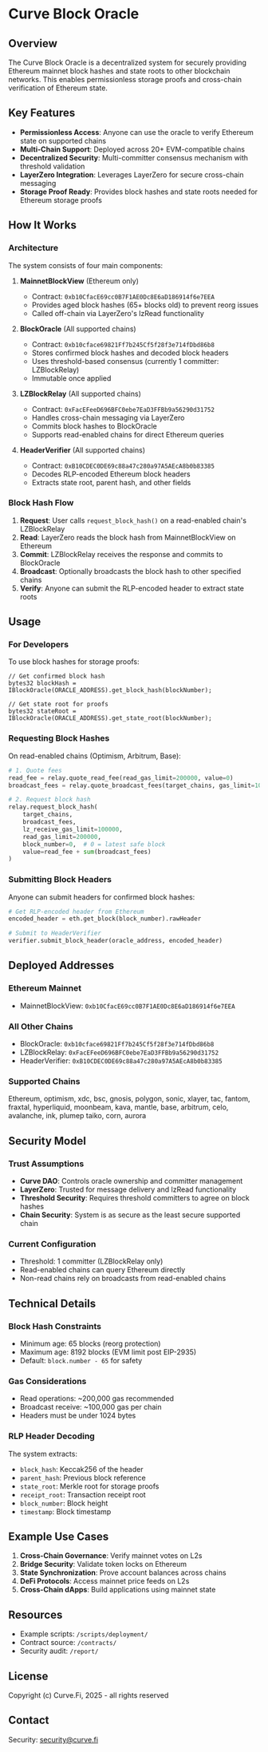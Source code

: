 # Curve Block Oracle

## Overview

The Curve Block Oracle is a decentralized system for securely providing Ethereum mainnet block hashes and state roots to other blockchain networks. This enables permissionless storage proofs and cross-chain verification of Ethereum state.

## Key Features

- **Permissionless Access**: Anyone can use the oracle to verify Ethereum state on supported chains
- **Multi-Chain Support**: Deployed across 20+ EVM-compatible chains
- **Decentralized Security**: Multi-committer consensus mechanism with threshold validation
- **LayerZero Integration**: Leverages LayerZero for secure cross-chain messaging
- **Storage Proof Ready**: Provides block hashes and state roots needed for Ethereum storage proofs

## How It Works

### Architecture

The system consists of four main components:

1. **MainnetBlockView** (Ethereum only)
   - Contract: `0xb10CfacE69cc0B7F1AE0Dc8E6aD186914f6e7EEA`
   - Provides aged block hashes (65+ blocks old) to prevent reorg issues
   - Called off-chain via LayerZero's lzRead functionality

2. **BlockOracle** (All supported chains)
   - Contract: `0xb10cface69821Ff7b245Cf5f28f3e714fDbd86b8`
   - Stores confirmed block hashes and decoded block headers
   - Uses threshold-based consensus (currently 1 committer: LZBlockRelay)
   - Immutable once applied

3. **LZBlockRelay** (All supported chains)
   - Contract: `0xFacEFeeD696BFC0ebe7EaD3FFBb9a56290d31752`
   - Handles cross-chain messaging via LayerZero
   - Commits block hashes to BlockOracle
   - Supports read-enabled chains for direct Ethereum queries

4. **HeaderVerifier** (All supported chains)
   - Contract: `0xB10CDEC0DE69c88a47c280a97A5AEcA8b0b83385`
   - Decodes RLP-encoded Ethereum block headers
   - Extracts state root, parent hash, and other fields

### Block Hash Flow

1. **Request**: User calls `request_block_hash()` on a read-enabled chain's LZBlockRelay
2. **Read**: LayerZero reads the block hash from MainnetBlockView on Ethereum
3. **Commit**: LZBlockRelay receives the response and commits to BlockOracle
4. **Broadcast**: Optionally broadcasts the block hash to other specified chains
5. **Verify**: Anyone can submit the RLP-encoded header to extract state roots

## Usage

### For Developers

To use block hashes for storage proofs:

```solidity
// Get confirmed block hash
bytes32 blockHash = IBlockOracle(ORACLE_ADDRESS).get_block_hash(blockNumber);

// Get state root for proofs
bytes32 stateRoot = IBlockOracle(ORACLE_ADDRESS).get_state_root(blockNumber);
```

### Requesting Block Hashes

On read-enabled chains (Optimism, Arbitrum, Base):

```python
# 1. Quote fees
read_fee = relay.quote_read_fee(read_gas_limit=200000, value=0)
broadcast_fees = relay.quote_broadcast_fees(target_chains, gas_limit=100000)

# 2. Request block hash
relay.request_block_hash(
    target_chains,
    broadcast_fees,
    lz_receive_gas_limit=100000,
    read_gas_limit=200000,
    block_number=0,  # 0 = latest safe block
    value=read_fee + sum(broadcast_fees)
)
```

### Submitting Block Headers

Anyone can submit headers for confirmed block hashes:

```python
# Get RLP-encoded header from Ethereum
encoded_header = eth.get_block(block_number).rawHeader

# Submit to HeaderVerifier
verifier.submit_block_header(oracle_address, encoded_header)
```

## Deployed Addresses

### Ethereum Mainnet
- MainnetBlockView: `0xb10CfacE69cc0B7F1AE0Dc8E6aD186914f6e7EEA`

### All Other Chains
- BlockOracle: `0xb10cface69821Ff7b245Cf5f28f3e714fDbd86b8`
- LZBlockRelay: `0xFacEFeeD696BFC0ebe7EaD3FFBb9a56290d31752`
- HeaderVerifier: `0xB10CDEC0DE69c88a47c280a97A5AEcA8b0b83385`

### Supported Chains
Ethereum, optimism, xdc, bsc, gnosis, polygon, sonic, xlayer, tac, fantom, fraxtal, hyperliquid, moonbeam, kava, mantle, base, arbitrum, celo, avalanche, ink, plumep taiko, corn, aurora

## Security Model

### Trust Assumptions
- **Curve DAO**: Controls oracle ownership and committer management
- **LayerZero**: Trusted for message delivery and lzRead functionality
- **Threshold Security**: Requires threshold committers to agree on block hashes
- **Chain Security**: System is as secure as the least secure supported chain

### Current Configuration
- Threshold: 1 committer (LZBlockRelay only)
- Read-enabled chains can query Ethereum directly
- Non-read chains rely on broadcasts from read-enabled chains

## Technical Details

### Block Hash Constraints
- Minimum age: 65 blocks (reorg protection)
- Maximum age: 8192 blocks (EVM limit post EIP-2935)
- Default: `block.number - 65` for safety

### Gas Considerations
- Read operations: ~200,000 gas recommended
- Broadcast receive: ~100,000 gas per chain
- Headers must be under 1024 bytes

### RLP Header Decoding
The system extracts:
- `block_hash`: Keccak256 of the header
- `parent_hash`: Previous block reference
- `state_root`: Merkle root for storage proofs
- `receipt_root`: Transaction receipt root
- `block_number`: Block height
- `timestamp`: Block timestamp

## Example Use Cases

1. **Cross-Chain Governance**: Verify mainnet votes on L2s
2. **Bridge Security**: Validate token locks on Ethereum
3. **State Synchronization**: Prove account balances across chains
4. **DeFi Protocols**: Access mainnet price feeds on L2s
5. **Cross-Chain dApps**: Build applications using mainnet state

## Resources

- Example scripts: `/scripts/deployment/`
- Contract source: `/contracts/`
- Security audit: `/report/`

## License

Copyright (c) Curve.Fi, 2025 - all rights reserved

## Contact

Security: security@curve.fi
